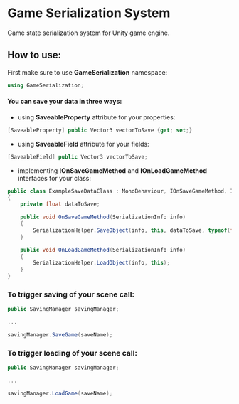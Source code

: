 # Game Serialization System

Game state serialization system for Unity game engine.

## How to use:

First make sure to use **GameSerialization** namespace:
```C#
using GameSerialization;
```
#### You can save your data in three ways:

- using **SaveableProperty** attribute for your properties:
```C#
[SaveableProperty] public Vector3 vectorToSave {get; set;}
```

- using **SaveableField** attribute for your fields:
```C#
[SaveableField] public Vector3 vectorToSave;
```

- implementing **IOnSaveGameMethod** and **IOnLoadGameMethod** interfaces for your class:
```C#
public class ExampleSaveDataClass : MonoBehaviour, IOnSaveGameMethod, IOnLoadGameMethod
{
    private float dataToSave;

    public void OnSaveGameMethod(SerializationInfo info)
    {
        SerializationHelper.SaveObject(info, this, dataToSave, typeof(float));
    }

    public void OnLoadGameMethod(SerializationInfo info)
    {
        SerializationHelper.LoadObject(info, this);
    }
}
```

### To trigger saving of your scene call:
```C#
public SavingManager savingManager;

...

savingManager.SaveGame(saveName);
```


### To trigger loading of your scene call:
```C#
public SavingManager savingManager;

...

savingManager.LoadGame(saveName);
```

